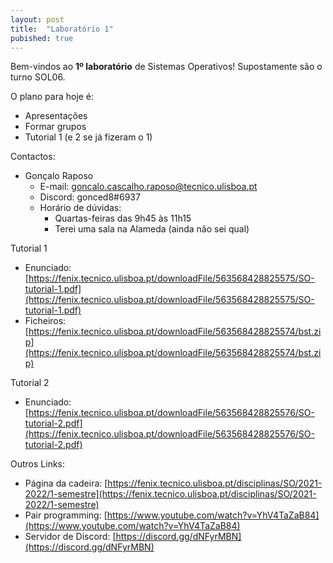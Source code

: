 ```yaml
---
layout: post
title:  "Laboratório 1"
pubished: true
---
```


Bem-vindos ao **1º laboratório** de Sistemas Operativos! Supostamente são o turno SOL06.

O plano para hoje é:
- Apresentações
- Formar grupos
- Tutorial 1 (e 2 se já fizeram o 1)

Contactos:
- Gonçalo Raposo
	- E-mail: [goncalo.cascalho.raposo@tecnico.ulisboa.pt](mailto:goncalo.cascalho.raposo@tecnico.ulisboa.pt)
	- Discord: gonced8#6937
	- Horário de dúvidas:
		- Quartas-feiras das 9h45 às 11h15
		- Terei uma sala na Alameda (ainda não sei qual)

Tutorial 1
- Enunciado: [https://fenix.tecnico.ulisboa.pt/downloadFile/563568428825575/SO-tutorial-1.pdf](https://fenix.tecnico.ulisboa.pt/downloadFile/563568428825575/SO-tutorial-1.pdf)
- Ficheiros: [https://fenix.tecnico.ulisboa.pt/downloadFile/563568428825574/bst.zip](https://fenix.tecnico.ulisboa.pt/downloadFile/563568428825574/bst.zip)

Tutorial 2
- Enunciado: [https://fenix.tecnico.ulisboa.pt/downloadFile/563568428825576/SO-tutorial-2.pdf](https://fenix.tecnico.ulisboa.pt/downloadFile/563568428825576/SO-tutorial-2.pdf)

Outros Links:
- Página da cadeira: [https://fenix.tecnico.ulisboa.pt/disciplinas/SO/2021-2022/1-semestre](https://fenix.tecnico.ulisboa.pt/disciplinas/SO/2021-2022/1-semestre)
- Pair programming: [https://www.youtube.com/watch?v=YhV4TaZaB84](https://www.youtube.com/watch?v=YhV4TaZaB84)
- Servidor de Discord: [https://discord.gg/dNFyrMBN](https://discord.gg/dNFyrMBN)
